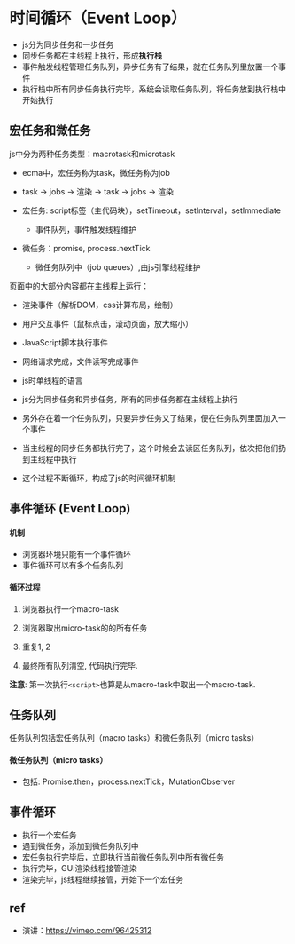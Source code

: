 # 时间循环（Event Loop）

- js分为同步任务和一步任务
- 同步任务都在主线程上执行，形成**执行栈**
- 事件触发线程管理任务队列，异步任务有了结果，就在任务队列里放置一个事件
- 执行栈中所有同步任务执行完毕，系统会读取任务队列，将任务放到执行栈中开始执行





## 宏任务和微任务

js中分为两种任务类型：macrotask和microtask

- ecma中，宏任务称为task，微任务称为job
- task -> jobs -> 渲染 -> task ->   jobs -> 渲染



- 宏任务: script标签（主代码块），setTimeout，setInterval，setImmediate
  - 事件队列，事件触发线程维护

- 微任务：promise, process.nextTick
  - 微任务队列中（job queues）,由js引擎线程维护









页面中的大部分内容都在主线程上运行：

- 渲染事件（解析DOM，css计算布局，绘制）
- 用户交互事件（鼠标点击，滚动页面，放大缩小）
- JavaScript脚本执行事件
- 网络请求完成，文件读写完成事件



- js时单线程的语言
- js分为同步任务和异步任务，所有的同步任务都在主线程上执行
- 另外存在着一个任务队列，只要异步任务又了结果，便在任务队列里面加入一个事件
- 当主线程的同步任务都执行完了，这个时候会去读区任务队列，依次把他们扔到主线程中执行
- 这个过程不断循环，构成了js的时间循环机制









## 事件循环 (Event Loop)

#### 机制

- 浏览器环境只能有一个事件循环
- 事件循环可以有多个任务队列



#### 循环过程

1. 浏览器执行一个macro-task

2. 浏览器取出micro-task的的所有任务
3. 重复1, 2
4. 最终所有队列清空, 代码执行完毕.



**注意**: 第一次执行`<script>`也算是从macro-task中取出一个macro-task.



## 任务队列

任务队列包括宏任务队列（macro tasks）和微任务队列（micro tasks）



#### 微任务队列（micro tasks）

- 包括: Promise.then，process.nextTick，MutationObserver





## 事件循环

- 执行一个宏任务
- 遇到微任务，添加到微任务队列中
- 宏任务执行完毕后，立即执行当前微任务队列中所有微任务
- 执行完毕，GUI渲染线程接管渲染
- 渲染完毕，js线程继续接管，开始下一个宏任务



## ref

- 演讲：https://vimeo.com/96425312